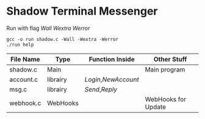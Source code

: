 # Shadow Terminal Messenger

Run with flag *Wall* *Wextra* *Werror*

```
gcc -o run shadow.c -Wall -Wextra -Werror
./run help
```

| File Name | Type     | Function Inside      | Other Stuff         |
| --------- | -------- | -------------------- | ------------------- |
| shadow.c  | Main     |                      | Main program        |
| account.c | librairy | *Login*,*NewAccount* |                     |
| msg.c     | librairy | *Send*,*Reply*       |                     |
| webhook.c | WebHooks |                      | WebHooks for Update |
